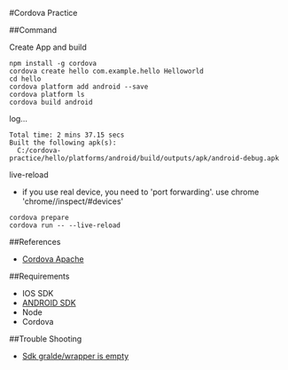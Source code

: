#Cordova Practice

##Command

Create App and build
```
npm install -g cordova
cordova create hello com.example.hello Helloworld
cd hello
cordova platform add android --save
cordova platform ls
cordova build android
```
log...
```
Total time: 2 mins 37.15 secs
Built the following apk(s):
  C:/cordova-practice/hello/platforms/android/build/outputs/apk/android-debug.apk
```
live-reload
- if you use real device, you need to 'port forwarding'. use chrome 'chrome//inspect/#devices'
```
cordova prepare
cordova run -- --live-reload

```

##References
- [Cordova Apache](https://cordova.apache.org/docs/en/latest/guide/cli/)

##Requirements
- IOS SDK
- [ANDROID SDK](https://developer.android.com/studio/index.html#downloads)
- Node
- Cordova

##Trouble Shooting
- [Sdk gralde/wrapper is empty](http://stackoverflow.com/questions/42613882/error-could-not-find-gradle-wrapper-within-android-sdk-might-need-to-update-yo)
